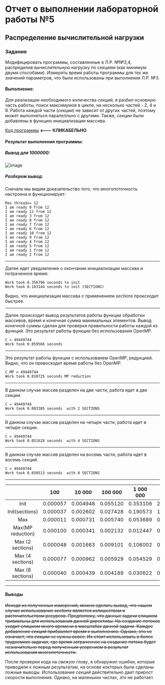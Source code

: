 # Отчет о выполнении лабораторной работы №5
## Распределение вычислительной нагрузки
### Задание
Модифицировать программы, составленные в Л.Р. №№3,4, распределив вычислительную нагрузку по секциям
(как минимум двумя способами). Измерять время работы программы для тех же значений параметров, что были использованы при выполнении Л.Р. №3. 

#### Выполнение:
Для реализации необходимого количества *секций*, я разбил основную часть работы, поиск максимумов в цикле, на несколько частей - 2, 4 и 8. Работа каждой части (*секции*) не зависит от
других частей, поэтому может выполняться паралелльно с другими. Также, *секции* были добавлены в функцию инициализации массива.

[Код программы](https://github.com/sekibura/Open-MP/blob/master/5/5/Source.cpp)  **<--- КЛИКАБЕЛЬНО**

#### Результат выполнения программы:

##### Вывод для 1000000:
![image](https://user-images.githubusercontent.com/51335422/99804952-d53d3800-2b4c-11eb-8343-84db7baaaf0a.png)


##### Разберем вывод:

Сначала мы видим доказательство того, что многопоточность настроена и функционирует:
```
Max threads= 12
I am ready 0 from 12
I am ready 11 from 12
I am ready 3 from 12
I am ready 8 from 12
I am ready 7 from 12
I am ready 6 from 12
I am ready 10 from 12
I am ready 9 from 12
I am ready 4 from 12
I am ready 5 from 12
I am ready 1 from 12
I am ready 2 from 12
```
------
Далее идет уведомление о окончании инициализации массива и потраченное время:
```
Work took 0.356796 seconds to init
Work took 0.183144 seconds to init (SECTIONS)
```
Видно, что инициализация массива с применением *sections* происходит быстрее.

------
Далее происходит вывод результатов работы функции обработки массивов, время и конечная сумма макимальных элементов. Вывод конечной суммы сделан для проверки правильности работы каждой из функций.
Это результат работы функции без использования OpenMP.
```
C = 49449744
Work took 0.059566 seconds
```
------
Это результат работы функции с  использованем OpenMP, редукцией. Видно, что он превосходит время работы без OpenMP.
```
C_MP = 49449744
Work took 0.010725 seconds MP reduction
```
------

В данном случае массив разделен на две части, работа идет в две *секции*.
```
C = 49449744
Work took 0.093385 seconds  with 2 SECTIONS
```
------

В данном случае массив разделен на четыре части, работа идет в четыре *секции*.
```
C = 49449744
Work took 0.051628 seconds  with 4 SECTIONS
```
------

В данном случае массив разделен на восемь части, работа идет в восемь *секций*.
```
C = 49449744
Work took 0.030513 seconds  with 8 SECTIONS
```
------
|  |  100 | 10 000  | 100 000| 1 000 000| 10 000 000|
|:--------:|---|---| ---|---|---|
| Init   |  0.000057 | 0.004948  | 0.055120   |  0.353106   |  2.936705 |
| Init(sections)  | 0.000037 | 0.002602  |  0.027428  | 0.190573  | 1.512864  |  
| Max  | 0.000011 |  0.000731 |  0.005740   | 0.053689  | 0.439179  | 
| Max(MP reduction)  | 0.000100 | 0.000341  |  0.002132   |0.012447   |  0.098246 |     
| Max (2 sections)  | 0.000048  | 0.001663  |   0.009101   |  0.106002 |  0.711020 |
| Max (4 sections) |  0.000077 |  0.000962 |0.005929  |  0.054529 | 0.422727  |
| Max (8 sections) | 0.000040  | 0.000439  |  0.004189 |  0.030622 | 0.300906  |
------

#### Выводы
~~Исходя из полученных измерений, можно сделать вывод, что нашем случае использование *sections* является излишеством и расточительством ресурсов. Предположу, что данные задачи
слишком тривиальны для использования данной директивы. На создание потоков уходит слишком много времени в масштабах данной задачи. Каждое добавление *секций* прибавляет время к выполнению.
Однако, это не означает, что *секции* не нужны вовсе. Их стоит использовать в более трудоемких задачах, где  время затраченное на создание потока будет незначительно перед полученным усорением в результат использования многопоточности.~~

После проверки кода на *свежую глову*, я обнаружил ошибки, которые приводили к ложным результатам, на основе кокторых были сделаны ложные выводы. Использование *секций* действительно дает прирост скорости выполнения. Однако, на маленьких числах, это не работает.

